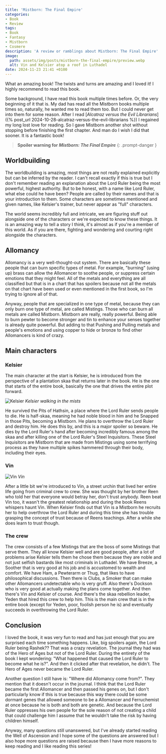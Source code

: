 ```yaml
---
title: 'Mistborn: The Final Empire'
categories:
- Book
- Review
tags:
- Book
- Fantasy
- Mistborn
- Cosmere
description: 'A review or ramblings about Mistborn: The Final Empire'
image:
  path: assets/img/posts/mistborn-the-final-empire/preview.webp
  alt: Vin and Kelsier atop a roof in Luthadel
date: 2024-11-23 21:41 +0100
---
```

What an amazing book! The twists and turns are amazing and I loved it! I highly recommend to read this book.

Some background, I have read this book multiple times before. Or, the very beginning of it that is. My dad has read all the Mistborn books multiple times so, naturally, he wanted me to read them too. But I could never get into them for some reason. After I read [*Alcatraz versus the Evil Librarians*]({% post_url 2024-10-28-alcatraz-versus-the-evil-librarians %}) I regained my long lost love for reading. So I gave Mistborn another shot without stopping before finishing the first chapter. And man do I wish I did that sooner. It is a fantastic book!

> **Spoiler warning for *Mistborn: The Final Empire***
{: .prompt-danger }

## Worldbuilding

The worldbuilding is amazing, most things are not really explained explicitly but can be inferred by the reader. I can't recall exactly if this is true but I don't remember reading an explanation about the Lord Ruler being the most powerful, highest authority. But to be honest, with a name like Lord Ruler, what else could he have been? People are called by their names and that is your introduction to them. Some characters are sometimes mentioned and given names, like Kelsier's trainer, but never appear as "full" characters.

The world seems incredibly full and intricate, we are figuring stuff out alongside one of the characters or we're expected to know these things. It is an amazing way to tell a story I think, it's almost as if you're a member of this world. As if you are there, fighting and wondering and courting right alongside the characters.

## Allomancy

Allomancy is a very well-thought-out system. There are basically these people that can burn specific types of metal. For example, "burning" (using up) brass can allow the Allomancer to soothe people, or suppress certain emotions that they might feel. All of the metals and everything are all classified but that is in a chart that has spoilers because not all the metals on that chart have been used or even mentioned in the first book, so I'm trying to ignore all of that.

Anyway, people that are specialized in one type of metal, because they can only burn one type of metal, are called Mistings. Those who can burn all metals are called Mistborn. Mistborn are really, really powerful. Being able to burn pewter to become stronger and tin to enhance your senses together is already quite powerful. But adding to that Pushing and Pulling metals and people's emotions and using copper to hide or bronze to find other Allomancers is kind of crazy.

## Main characters

### Kelsier

The main character at the start is Kelsier, he is introduced from the perspective of a plantation skaa that returns later in the book. He is the one that starts of the entire book, basically the one that drives the entire plot forward.

![Kelsier](/assets/img/posts/mistborn-the-final-empire/kelsier.jpg)
_Kelsier walking in the mists_

He survived the Pits of Hathsin, a place where the Lord Ruler sends people to die. He is half-skaa, meaning he had noble blood in him and he Snapped in those Pits, becoming a Mistborn. He plans to overthrow the Lord Ruler and destroy him. He does this by, and this is a major spoiler so beware. He dies by the Lord Ruler's hand after becoming incredibly famous among the skaa and after killing one of the Lord Ruler's Steel Inquisitors. These Steel Inquisitors are Mistborn that are made from Mistings using some terrifying process as they have multiple spikes hammered through their body, including their eyes.

### Vin

![Vin](/assets/img/posts/mistborn-the-final-empire/vin.jpg)
_Vin_

After a little bit we're introduced to Vin, a street urchin that lived her entire life going from criminal crew to crew. She was thought by her brother Reen who told her that everyone would betray her, don't trust anybody. Reen beat Vin too, it wasn't the greatest relationship and during the book Reens whispers haunt Vin. When Kelsier finds out that Vin is a Mistborn he recruits her to help overthrow the Lord Ruler and during this time she has trouble grasping the concept of trust because of Reens teachings. After a while she does learn to trust though.

### The crew

The crew consists of a few Mistings that are the boss of some Mistings that serve them. They all know Kelsier well and are good people, after a lot of problems arise Kelsier tells them he chose them because they are noble and not just selfish bastards like most criminals in Luthadel. We have Breeze, a Soother that is very good at his job and is accustomed to wealth and comfort. We have Ham, a Pewterarm or Thug, that likes to have philosophical discussions. Then there is Clubs, a Smoker that can make other Allomancers undetectable who is very gruff. Also there's Dockson who is very good at actually making the plans come together. And then there's Vin and Kelsier of course. And there's the skaa rebellion leader, Yeden that hired this crew to help him. This is the main crew that is in the entire book (except for Yeden, poor, foolish person he is) and eventually succeeds in overthrowing the Lord Ruler.

## Conclusion

I loved the book, it was very fun to read and has just enough that you are surprised each time something happens. Like, big spoilers again, the Lord Ruler being Rashek?? That was a crazy revelation. The journal they had was of the Hero of Ages but not of the Lord Ruler. During the entirety of the book I kept wondering: "What happened that caused the Lord Ruler to become what he is?". And then it clicked after that revelation, he didn't. The Hero of Ages never became the Lord Ruler.

Another question I still have is: "Where did Allomancy come from?". They mention that it doesn't occur in the journal. I think that the Lord Ruler became the first Allomancer and then passed his genes on, but I don't particularly know if this is true because this way there could be some dormant genes that allowed someone to be a Allomancer and Ferruchemist at once because he is both and both are genetic. And because the Lord Ruler oppresses his own people for the sole reason of not creating a child that could challenge him I assume that he wouldn't take the risk by having children himself.

Anyway, many questions still unanswered, but I've already started reading the Well of Ascension and I hope some of the questions are answered but I also hope more questions are raised because then I have more reasons to keep reading and I like reading this series!
